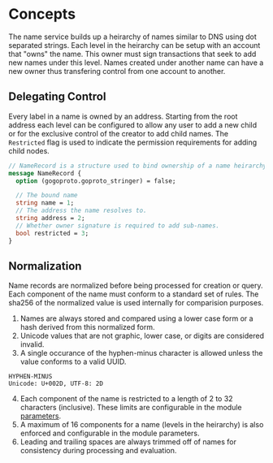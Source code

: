 # Concepts

The name service builds up a heirarchy of names similar to DNS using dot separated strings.  Each level in the heirarchy
can be setup with an account that "owns" the name.  This owner must sign transactions that seek to add new names under 
this level.  Names created under another name can have a new owner thus transfering control from one account to another.

## Delegating Control

Every label in a name is owned by an address.  Starting from the root address each level can be configured to allow any user to add a new child or for the exclusive control of the creator to add child names.  The `Restricted` flag is used to indicate the permission requirements for adding child nodes.

```proto
// NameRecord is a structure used to bind ownership of a name heirarchy to a collection of addresses
message NameRecord {
  option (gogoproto.goproto_stringer) = false;

  // The bound name
  string name = 1;
  // The address the name resolves to.
  string address = 2;
  // Whether owner signature is required to add sub-names.
  bool restricted = 3;
}
```

## Normalization

Name records are normalized before being processed for creation or query.  Each component of the name must conform to a standard set of rules.  The sha256 of the normalized value is used internally for comparision purposes.

1. Names are always stored and compared using a lower case form or a hash derived from this normalized form.
2. Unicode values that are not graphic, lower case, or digits are considered invalid.
3. A single occurance of the hyphen-minus character is allowed unless the value conforms to a valid UUID.
```value: -
HYPHEN-MINUS
Unicode: U+002D, UTF-8: 2D
```
4. Each component of the name is restricted to a length of 2 to 32 characters (inclusive). These limits are configurable in the module [parameters](./05_params.md).
5. A maximum of 16 components for a name (levels in the heirarchy) is also enforced and configurable in the module parameters.
6. Leading and trailing spaces are always trimmed off of names for consistency during processing and evaluation.